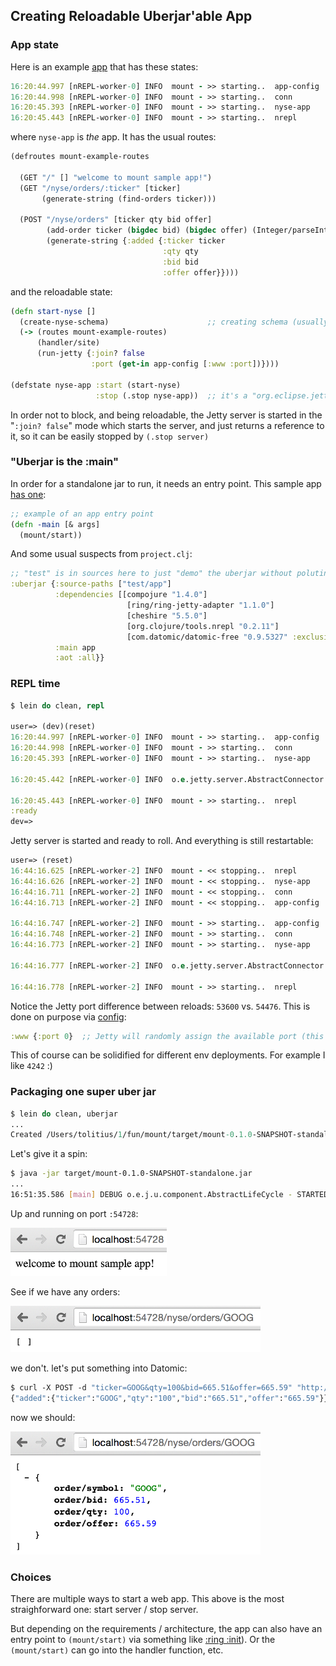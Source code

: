 ## Creating Reloadable Uberjar'able App

### App state

Here is an example [app](https://github.com/tolitius/mount/tree/uberjar/test/app) that has these states:

```clojure
16:20:44.997 [nREPL-worker-0] INFO  mount - >> starting..  app-config
16:20:44.998 [nREPL-worker-0] INFO  mount - >> starting..  conn
16:20:45.393 [nREPL-worker-0] INFO  mount - >> starting..  nyse-app
16:20:45.443 [nREPL-worker-0] INFO  mount - >> starting..  nrepl
```

where `nyse-app` is _the_ app. It has the usual routes:

```clojure
(defroutes mount-example-routes

  (GET "/" [] "welcome to mount sample app!")
  (GET "/nyse/orders/:ticker" [ticker]
       (generate-string (find-orders ticker)))

  (POST "/nyse/orders" [ticker qty bid offer] 
        (add-order ticker (bigdec bid) (bigdec offer) (Integer/parseInt qty))
        (generate-string {:added {:ticker ticker 
                                  :qty qty 
                                  :bid bid 
                                  :offer offer}})))
```

and the reloadable state:

```clojure
(defn start-nyse []
  (create-nyse-schema)                      ;; creating schema (usually done long before the app is started..)
  (-> (routes mount-example-routes)
      (handler/site)
      (run-jetty {:join? false
                  :port (get-in app-config [:www :port])})))

(defstate nyse-app :start (start-nyse)
                   :stop (.stop nyse-app))  ;; it's a "org.eclipse.jetty.server.Server" at this point
```

In order not to block, and being reloadable, the Jetty server is started in the "`:join? false`" mode which starts the server, 
and just returns a reference to it, so it can be easily stopped by `(.stop server)`

### "Uberjar is the :main"

In order for a standalone jar to run, it needs an entry point. This sample app [has one](https://github.com/tolitius/mount/blob/uberjar/test/app/app.clj#L16):

```clojure
;; example of an app entry point
(defn -main [& args]
  (mount/start))
```

And some usual suspects from `project.clj`:

```clojure
;; "test" is in sources here to just "demo" the uberjar without poluting mount "src"
:uberjar {:source-paths ["test/app"]
          :dependencies [[compojure "1.4.0"]
                          [ring/ring-jetty-adapter "1.1.0"]
                          [cheshire "5.5.0"]
                          [org.clojure/tools.nrepl "0.2.11"]
                          [com.datomic/datomic-free "0.9.5327" :exclusions [joda-time]]]
          :main app
          :aot :all}}
```

### REPL time

```clojure
$ lein do clean, repl

user=> (dev)(reset)
16:20:44.997 [nREPL-worker-0] INFO  mount - >> starting..  app-config
16:20:44.998 [nREPL-worker-0] INFO  mount - >> starting..  conn
16:20:45.393 [nREPL-worker-0] INFO  mount - >> starting..  nyse-app

16:20:45.442 [nREPL-worker-0] INFO  o.e.jetty.server.AbstractConnector - Started SelectChannelConnector@0.0.0.0:53600

16:20:45.443 [nREPL-worker-0] INFO  mount - >> starting..  nrepl
:ready
dev=>
```

Jetty server is started and ready to roll. And everything is still restartable:

```clojure
user=> (reset)
16:44:16.625 [nREPL-worker-2] INFO  mount - << stopping..  nrepl
16:44:16.626 [nREPL-worker-2] INFO  mount - << stopping..  nyse-app
16:44:16.711 [nREPL-worker-2] INFO  mount - << stopping..  conn
16:44:16.713 [nREPL-worker-2] INFO  mount - << stopping..  app-config

16:44:16.747 [nREPL-worker-2] INFO  mount - >> starting..  app-config
16:44:16.748 [nREPL-worker-2] INFO  mount - >> starting..  conn
16:44:16.773 [nREPL-worker-2] INFO  mount - >> starting..  nyse-app

16:44:16.777 [nREPL-worker-2] INFO  o.e.jetty.server.AbstractConnector - Started SelectChannelConnector@0.0.0.0:54476

16:44:16.778 [nREPL-worker-2] INFO  mount - >> starting..  nrepl
```

Notice the Jetty port difference between reloads: `53600` vs. `54476`. This is done on purpose via [config](https://github.com/tolitius/mount/blob/uberjar/test/resources/config.edn#L4):

```clojure
:www {:port 0}  ;; Jetty will randomly assign the available port (this is good for dev reloadability)
```

This of course can be solidified for different env deployments. For example I like `4242` :)

### Packaging one super uber jar

```clojure
$ lein do clean, uberjar
...
Created /Users/tolitius/1/fun/mount/target/mount-0.1.0-SNAPSHOT-standalone.jar ;;  your version may vary
```

Let's give it a spin:

```bash
$ java -jar target/mount-0.1.0-SNAPSHOT-standalone.jar
...
16:51:35.586 [main] DEBUG o.e.j.u.component.AbstractLifeCycle - STARTED SelectChannelConnector@0.0.0.0:54728
```

Up and running on port `:54728`:

<img src="img/welcome-uberjar.png" width="250">

See if we have any orders:

<img src="img/get-uberjar.png" width="400">

we don't. let's put something into Datomic:

```clojure
$ curl -X POST -d "ticker=GOOG&qty=100&bid=665.51&offer=665.59" "http://localhost:54728/nyse/orders"
{"added":{"ticker":"GOOG","qty":"100","bid":"665.51","offer":"665.59"}}
```

now we should:

<img src="img/post-uberjar.png" width="400">

### Choices

There are multiple ways to start a web app. This above is the most straighforward one: start server / stop server.

But depending on the requirements / architecture, the app can also have an entry point to `(mount/start)` 
via something like [:ring :init](https://github.com/weavejester/lein-ring#general-options)). Or the `(mount/start)` 
can go into the handler function, etc.
